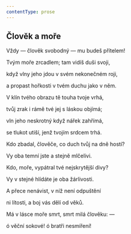 ```yaml
---
contentType: prose
---
```


## Člověk a moře

Vždy — člověk svobodný — mu budeš přítelem!

Tvým moře zrcadlem; tam vidíš duši svoji,

když vlny jeho jdou v svém nekonečném roji,

a propast hořkosti v tvém duchu jako v něm.

V klín tvého obrazu tě touha tvoje vrhá,

tvůj zrak i rámě tvé jej s láskou objímá;

vln jeho neskrotný když nářek zahřímá,

se tlukot utiší, jenž tvojím srdcem trhá.

Kdo zbadal, člověče, co duch tvůj na dně hostí?

Vy oba temní jste a stejně mlčelivi.

Kdo, moře, vypátral tvé nejskrytější divy?

Vy v stejné hlídáte je oba žárlivosti.

A přece nenávist, v níž není odpuštění

ni lítosti, a boj vás dělí od věků.

Má v lásce moře smrt, smrt milá člověku: —

ó věční sokové! ó bratři nesmíření!
